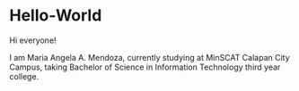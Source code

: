 # Hello-World

Hi everyone!

I am Maria Angela A. Mendoza, currently studying at MinSCAT Calapan City Campus,
taking Bachelor of Science in Information Technology third year college.
